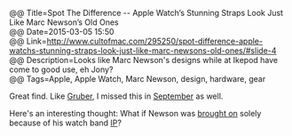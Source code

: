 @@ Title=Spot The Difference -- Apple Watch’s Stunning Straps Look Just Like Marc Newson’s Old Ones    
@@ Date=2015-03-05 15:50  
@@ Link=http://www.cultofmac.com/295250/spot-difference-apple-watchs-stunning-straps-look-just-like-marc-newsons-old-ones/#slide-4  
@@ Description=Looks like Marc Newson's designs while at Ikepod have come to good use, eh Jony?    
@@ Tags=Apple, Apple Watch, Marc Newson, design, hardware, gear    

Great find. Like [Gruber](http://daringfireball.net/linked/2015/03/05/newson-ikepod), I missed this in [September](https://www.apple.com/pr/library/2014/09/09Apple-Unveils-Apple-Watch-Apples-Most-Personal-Device-Ever.html) as well.

Here's an interesting thought: What if Newson was [brought on](http://www.wired.com/2014/09/marc-newson-superstar-designer-is-joining-apple/) solely because of his watch band [IP](https://en.wikipedia.org/wiki/Intellectual_property)?